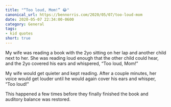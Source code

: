 ```yaml
---
title: "“Too loud, Mom!” 😂"
canonical_url: https://bennorris.com/2020/05/07/too-loud-mom
date: 2020-05-07 22:34:00-0600
category: General
tags:
- kid quotes
short: true
---
```


My wife was reading a book with the 2yo sitting on her lap and another child next to her. She was reading loud enough that the other child could hear, and the 2yo covered his ears and whispered, “Too loud, Mom!”

My wife would get quieter and kept reading. After a couple minutes, her voice would get louder until he would again cover his ears and whisper, “Too loud!”

This happened a few times before they finally finished the book and auditory balance was restored.
